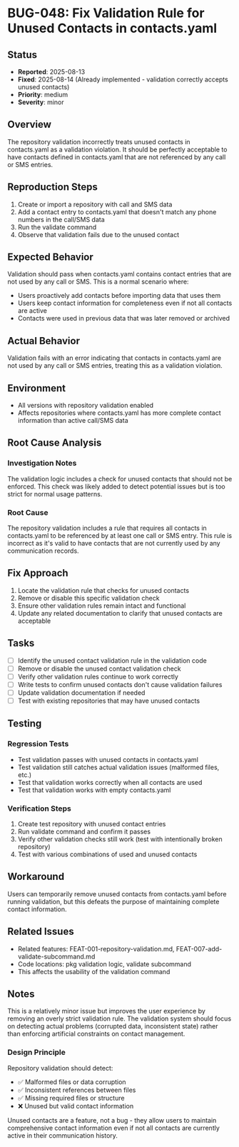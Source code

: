 # BUG-048: Fix Validation Rule for Unused Contacts in contacts.yaml

## Status
- **Reported**: 2025-08-13
- **Fixed**: 2025-08-14 (Already implemented - validation correctly accepts unused contacts)
- **Priority**: medium
- **Severity**: minor

## Overview
The repository validation incorrectly treats unused contacts in contacts.yaml as a validation violation. It should be perfectly acceptable to have contacts defined in contacts.yaml that are not referenced by any call or SMS entries.

## Reproduction Steps
1. Create or import a repository with call and SMS data
2. Add a contact entry to contacts.yaml that doesn't match any phone numbers in the call/SMS data
3. Run the validate command
4. Observe that validation fails due to the unused contact

## Expected Behavior
Validation should pass when contacts.yaml contains contact entries that are not used by any call or SMS. This is a normal scenario where:
- Users proactively add contacts before importing data that uses them
- Users keep contact information for completeness even if not all contacts are active
- Contacts were used in previous data that was later removed or archived

## Actual Behavior
Validation fails with an error indicating that contacts in contacts.yaml are not used by any call or SMS entries, treating this as a validation violation.

## Environment
- All versions with repository validation enabled
- Affects repositories where contacts.yaml has more complete contact information than active call/SMS data

## Root Cause Analysis
### Investigation Notes
The validation logic includes a check for unused contacts that should not be enforced. This check was likely added to detect potential issues but is too strict for normal usage patterns.

### Root Cause
The repository validation includes a rule that requires all contacts in contacts.yaml to be referenced by at least one call or SMS entry. This rule is incorrect as it's valid to have contacts that are not currently used by any communication records.

## Fix Approach
1. Locate the validation rule that checks for unused contacts
2. Remove or disable this specific validation check
3. Ensure other validation rules remain intact and functional
4. Update any related documentation to clarify that unused contacts are acceptable

## Tasks
- [ ] Identify the unused contact validation rule in the validation code
- [ ] Remove or disable the unused contact validation check
- [ ] Verify other validation rules continue to work correctly
- [ ] Write tests to confirm unused contacts don't cause validation failures
- [ ] Update validation documentation if needed
- [ ] Test with existing repositories that may have unused contacts

## Testing
### Regression Tests
- Test validation passes with unused contacts in contacts.yaml
- Test validation still catches actual validation issues (malformed files, etc.)
- Test that validation works correctly when all contacts are used
- Test that validation works with empty contacts.yaml

### Verification Steps
1. Create test repository with unused contact entries
2. Run validate command and confirm it passes
3. Verify other validation checks still work (test with intentionally broken repository)
4. Test with various combinations of used and unused contacts

## Workaround
Users can temporarily remove unused contacts from contacts.yaml before running validation, but this defeats the purpose of maintaining complete contact information.

## Related Issues
- Related features: FEAT-001-repository-validation.md, FEAT-007-add-validate-subcommand.md
- Code locations: pkg validation logic, validate subcommand
- This affects the usability of the validation command

## Notes
This is a relatively minor issue but improves the user experience by removing an overly strict validation rule. The validation system should focus on detecting actual problems (corrupted data, inconsistent state) rather than enforcing artificial constraints on contact management.

### Design Principle
Repository validation should detect:
- ✅ Malformed files or data corruption
- ✅ Inconsistent references between files  
- ✅ Missing required files or structure
- ❌ Unused but valid contact information

Unused contacts are a feature, not a bug - they allow users to maintain comprehensive contact information even if not all contacts are currently active in their communication history.